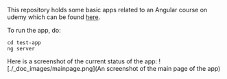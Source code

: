 This repository holds some basic apps related to an Angular course on udemy which can be found [here](https://www.udemy.com/course/the-complete-guide-to-angular-2/).

To run the app, do:
    
    cd test-app
    ng server
    

Here is a screenshot of the current status of the app:
![./_doc_images/mainpage.png](An screenshot of the main page of the app)